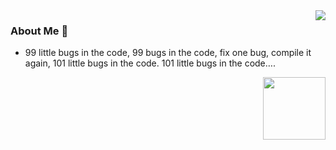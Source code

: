 <img align="right" src="https://github-readme-stats.vercel.app/api?username=bwcxljsm&count_private=true&show_icons=true&hide=prs&theme=radical" />

### About Me 👋

- 99 little bugs in the code,
99 bugs in the code,
fix one bug, compile it again,
101 little bugs in the code.
101 little bugs in the code….

<img align='right' src="https://profile-counter.glitch.me/bwcxljsm/count.svg" width="100">
